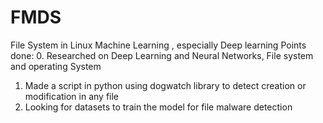 # FMDS
File System in Linux
Machine Learning , especially Deep learning
Points done:
0. Researched on Deep Learning and Neural Networks, File system and operating System
1. Made a script in python using dogwatch library to detect creation or modification in any file
2. Looking for datasets to train the model for file malware detection
